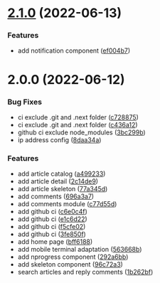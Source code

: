 # [2.1.0](https://github.com/wujihua118/blog-website/compare/v2.0.0...v2.1.0) (2022-06-13)


### Features

* add notification component ([ef004b7](https://github.com/wujihua118/blog-website/commit/ef004b7f60f4391859d9940c96b354920647fe6a))

# 2.0.0 (2022-06-12)


### Bug Fixes

* ci exclude .git and .next folder ([c728875](https://github.com/wujihua118/blog-website/commit/c7288754669ddada4157858e4804782063236aee))
* ci exclude .git and .next folder ([c436a12](https://github.com/wujihua118/blog-website/commit/c436a1288efe4eccbb74e34f91d57cf07f5dbbcd))
* github ci exclude node_modules ([3bc299b](https://github.com/wujihua118/blog-website/commit/3bc299b6d67b4ce4de7604b4521bbf5ee1111fc7))
* ip address config ([8daa34a](https://github.com/wujihua118/blog-website/commit/8daa34a18dea8d45fa30a4a190cc3b18bbb21091))


### Features

* add article catalog ([a499233](https://github.com/wujihua118/blog-website/commit/a499233ce7eee82fb0f8deeaffc3c39665c00057))
* add article detail ([2c14de9](https://github.com/wujihua118/blog-website/commit/2c14de946bdee3dc51778bb6f5a21c1ed8e35288))
* add article skeleton ([77a345d](https://github.com/wujihua118/blog-website/commit/77a345d44e3e634b68b8401722c89ae359dd0869))
* add comments ([696a3a7](https://github.com/wujihua118/blog-website/commit/696a3a704c9a9048d8b0da013245269975431f85))
* add comments module ([c77d55d](https://github.com/wujihua118/blog-website/commit/c77d55db82588c1124066edcf6166f0c7883103e))
* add github ci ([c6e0c4f](https://github.com/wujihua118/blog-website/commit/c6e0c4f8c487f2d90a0c55eaa3ecdd00a3496b71))
* add github ci ([e1c6d22](https://github.com/wujihua118/blog-website/commit/e1c6d22c71ec6b257f1d03cec07e7ffb9c8afa34))
* add github ci ([f5cfe02](https://github.com/wujihua118/blog-website/commit/f5cfe02fe12afd6ab30c440696ca3c28382cf77d))
* add github ci ([3fe850f](https://github.com/wujihua118/blog-website/commit/3fe850f089f59f987e6ec677bd96cfbcbd98372c))
* add home page ([bff6188](https://github.com/wujihua118/blog-website/commit/bff6188da41a1daa03e0c5bb96263f42e7e732c4))
* add mobile terminal adaptation ([563668b](https://github.com/wujihua118/blog-website/commit/563668b7d09fbbe83a53a35d7e6d23377e941975))
* add nprogress component ([292a6bb](https://github.com/wujihua118/blog-website/commit/292a6bbde7d7130ae19c81751a6cf9dbb807c91c))
* add skeleton component ([96c72a3](https://github.com/wujihua118/blog-website/commit/96c72a3534024a5c5412a87e7476f871f9bbde8b))
* search articles and reply comments ([1b262bf](https://github.com/wujihua118/blog-website/commit/1b262bfb22f80f34f47baa10b3a2e12ebaaf62d4))

